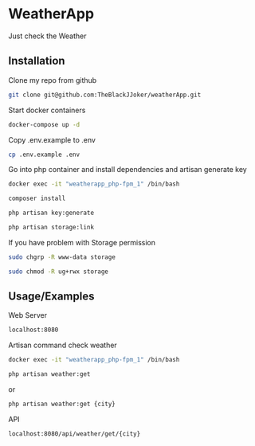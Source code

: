 # WeatherApp

Just check the Weather


## Installation

Clone my repo from github

```bash
git clone git@github.com:TheBlackJJoker/weatherApp.git
```
Start docker containers
```bash
docker-compose up -d
```

Copy .env.example to .env
```bash
cp .env.example .env
```

Go into php container and install dependencies and artisan generate key
```bash
docker exec -it "weatherapp_php-fpm_1" /bin/bash
```
```bash
composer install
```
```bash
php artisan key:generate
```
```bash
php artisan storage:link
```
If you have problem with Storage permission
```bash
sudo chgrp -R www-data storage
```
```bash
sudo chmod -R ug+rwx storage 
```

## Usage/Examples

Web Server
```bash
localhost:8080
```

Artisan command check weather
```bash
docker exec -it "weatherapp_php-fpm_1" /bin/bash
```
```bash
php artisan weather:get
```
or
```bash
php artisan weather:get {city}
```
API
```bash
localhost:8080/api/weather/get/{city}
```
